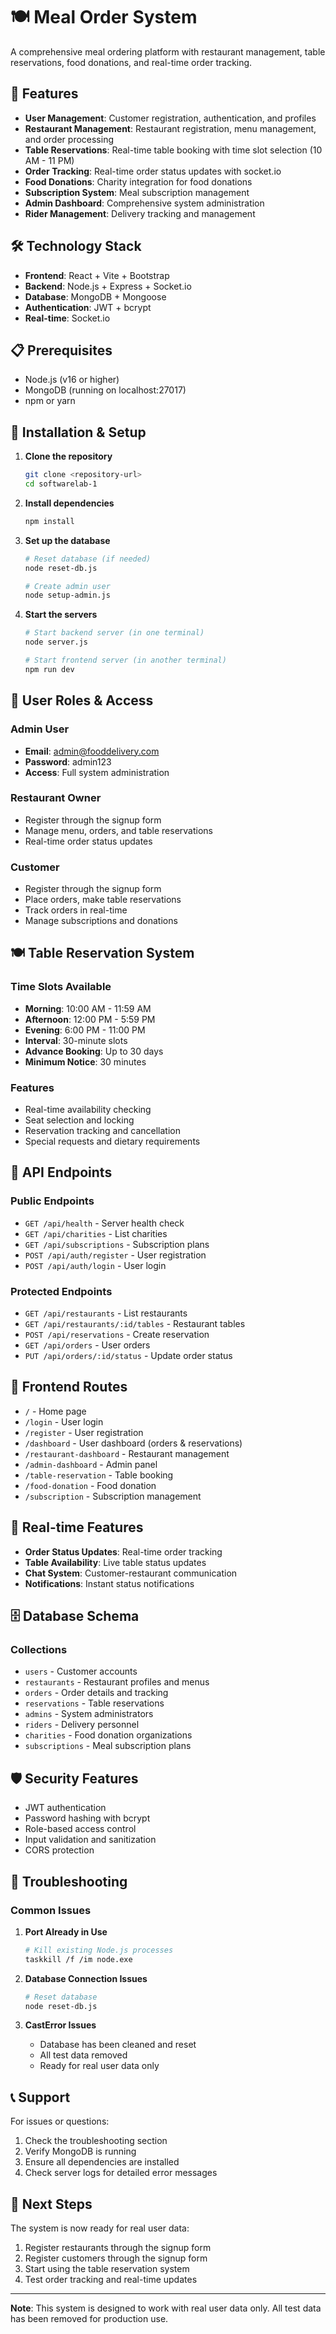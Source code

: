 # 🍽️ Meal Order System

A comprehensive meal ordering platform with restaurant management, table reservations, food donations, and real-time order tracking.

## 🚀 Features

- **User Management**: Customer registration, authentication, and profiles
- **Restaurant Management**: Restaurant registration, menu management, and order processing
- **Table Reservations**: Real-time table booking with time slot selection (10 AM - 11 PM)
- **Order Tracking**: Real-time order status updates with socket.io
- **Food Donations**: Charity integration for food donations
- **Subscription System**: Meal subscription management
- **Admin Dashboard**: Comprehensive system administration
- **Rider Management**: Delivery tracking and management

## 🛠️ Technology Stack

- **Frontend**: React + Vite + Bootstrap
- **Backend**: Node.js + Express + Socket.io
- **Database**: MongoDB + Mongoose
- **Authentication**: JWT + bcrypt
- **Real-time**: Socket.io

## 📋 Prerequisites

- Node.js (v16 or higher)
- MongoDB (running on localhost:27017)
- npm or yarn

## 🚀 Installation & Setup

1. **Clone the repository**
   ```bash
   git clone <repository-url>
   cd softwarelab-1
   ```

2. **Install dependencies**
   ```bash
   npm install
   ```

3. **Set up the database**
   ```bash
   # Reset database (if needed)
   node reset-db.js
   
   # Create admin user
   node setup-admin.js
   ```

4. **Start the servers**
   ```bash
   # Start backend server (in one terminal)
   node server.js
   
   # Start frontend server (in another terminal)
   npm run dev
   ```

## 👤 User Roles & Access

### Admin User
- **Email**: admin@fooddelivery.com
- **Password**: admin123
- **Access**: Full system administration

### Restaurant Owner
- Register through the signup form
- Manage menu, orders, and table reservations
- Real-time order status updates

### Customer
- Register through the signup form
- Place orders, make table reservations
- Track orders in real-time
- Manage subscriptions and donations

## 🍽️ Table Reservation System

### Time Slots Available
- **Morning**: 10:00 AM - 11:59 AM
- **Afternoon**: 12:00 PM - 5:59 PM
- **Evening**: 6:00 PM - 11:00 PM
- **Interval**: 30-minute slots
- **Advance Booking**: Up to 30 days
- **Minimum Notice**: 30 minutes

### Features
- Real-time availability checking
- Seat selection and locking
- Reservation tracking and cancellation
- Special requests and dietary requirements

## 🔧 API Endpoints

### Public Endpoints
- `GET /api/health` - Server health check
- `GET /api/charities` - List charities
- `GET /api/subscriptions` - Subscription plans
- `POST /api/auth/register` - User registration
- `POST /api/auth/login` - User login

### Protected Endpoints
- `GET /api/restaurants` - List restaurants
- `GET /api/restaurants/:id/tables` - Restaurant tables
- `POST /api/reservations` - Create reservation
- `GET /api/orders` - User orders
- `PUT /api/orders/:id/status` - Update order status

## 📱 Frontend Routes

- `/` - Home page
- `/login` - User login
- `/register` - User registration
- `/dashboard` - User dashboard (orders & reservations)
- `/restaurant-dashboard` - Restaurant management
- `/admin-dashboard` - Admin panel
- `/table-reservation` - Table booking
- `/food-donation` - Food donation
- `/subscription` - Subscription management

## 🔄 Real-time Features

- **Order Status Updates**: Real-time order tracking
- **Table Availability**: Live table status updates
- **Chat System**: Customer-restaurant communication
- **Notifications**: Instant status notifications

## 🗄️ Database Schema

### Collections
- `users` - Customer accounts
- `restaurants` - Restaurant profiles and menus
- `orders` - Order details and tracking
- `reservations` - Table reservations
- `admins` - System administrators
- `riders` - Delivery personnel
- `charities` - Food donation organizations
- `subscriptions` - Meal subscription plans

## 🛡️ Security Features

- JWT authentication
- Password hashing with bcrypt
- Role-based access control
- Input validation and sanitization
- CORS protection

## 🚨 Troubleshooting

### Common Issues

1. **Port Already in Use**
   ```bash
   # Kill existing Node.js processes
   taskkill /f /im node.exe
   ```

2. **Database Connection Issues**
   ```bash
   # Reset database
   node reset-db.js
   ```

3. **CastError Issues**
   - Database has been cleaned and reset
   - All test data removed
   - Ready for real user data only

## 📞 Support

For issues or questions:
1. Check the troubleshooting section
2. Verify MongoDB is running
3. Ensure all dependencies are installed
4. Check server logs for detailed error messages

## 🎯 Next Steps

The system is now ready for real user data:
1. Register restaurants through the signup form
2. Register customers through the signup form
3. Start using the table reservation system
4. Test order tracking and real-time updates

---

**Note**: This system is designed to work with real user data only. All test data has been removed for production use.
